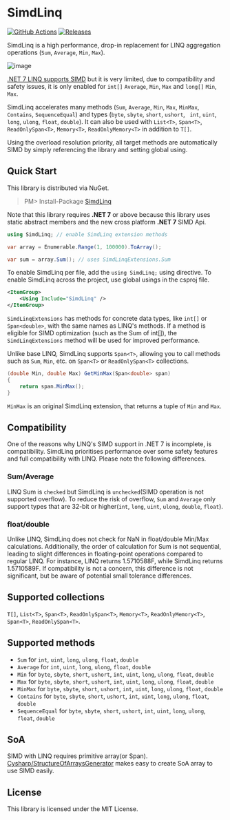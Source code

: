 # SimdLinq
[![GitHub Actions](https://github.com/Cysharp/SimdLinq/workflows/Build-Debug/badge.svg)](https://github.com/Cysharp/SimdLinq/actions) [![Releases](https://img.shields.io/github/release/Cysharp/SimdLinq.svg)](https://github.com/Cysharp/SimdLinq/releases)

SimdLinq is a high performance, drop-in replacement for LINQ aggregation operations (`Sum`, `Average`, `Min`, `Max`).

![image](https://user-images.githubusercontent.com/46207/215410106-b68d8567-5abf-4aa4-a050-a803b1913187.png)

[.NET 7 LINQ supports SIMD](https://devblogs.microsoft.com/dotnet/performance_improvements_in_net_7/#linq) but it is very limited, due to compatibility and safety issues, it is only enabled for `int[]` `Average`, `Min`, `Max` and `long[]` `Min`, `Max`.

SimdLinq accelerates many methods (`Sum`, `Average`, `Min`, `Max`, `MinMax`, `Contains`, `SequenceEqual`) and types (`byte`, `sbyte`, `short`, `ushort`, ` int`, `uint`, `long`, `ulong`, `float`, `double`). It can also be used with `List<T>`, `Span<T>`, `ReadOnlySpan<T>`, `Memory<T>`, `ReadOnlyMemory<T>` in addition to `T[]`.

Using the overload resolution priority, all target methods are automatically SIMD by simply referencing the library and setting global using.

Quick Start
---
This library is distributed via NuGet.

> PM> Install-Package [SimdLinq](https://www.nuget.org/packages/SimdLinq)

Note that this library requires **.NET 7** or above because this library uses static abstract members and the new cross platform **.NET 7** SIMD Api.

```csharp
using SimdLinq; // enable SimdLinq extension methods

var array = Enumerable.Range(1, 100000).ToArray();

var sum = array.Sum(); // uses SimdLinqExtensions.Sum
```

To enable SimdLinq per file, add the `using SimdLinq;` using directive. To enable SimdLinq across the project, use global usings in the csproj file.

```xml
<ItemGroup>
    <Using Include="SimdLinq" />
</ItemGroup>
```

`SimdLinqExtensions` has methods for concrete data types, like `int[]` or `Span<double>`, with the same names as LINQ's methods. If a method is eligible for SIMD optimization (such as the Sum of int[]), the `SimdLinqExtensions` method will be used for improved performance.

Unlike base LINQ, SimdLinq supports `Span<T>`, allowing you to call methods such as `Sum`, `Min`, etc. on `Span<T>` or `ReadOnlySpan<T>` collections.

```csharp
(double Min, double Max) GetMinMax(Span<double> span)
{
    return span.MinMax();
}
```

`MinMax` is an original SimdLinq extension, that returns a tuple of `Min` and `Max`.

Compatibility
---
One of the reasons why LINQ's SIMD support in .NET 7 is incomplete, is compatibility. SimdLinq prioritises performance over some safety features and full compatibility with LINQ. Please note the following differences.

### Sum/Average

LINQ Sum is `checked` but SimdLinq is `unchecked`(SIMD operation is not supported overflow). To reduce the risk of overflow, `Sum` and `Average` only support types that are 32-bit or higher(`int`, `long`, `uint`, `ulong`, `double`, `float`).

### float/double

Unlike LINQ, SimdLinq does not check for NaN in float/double Min/Max calculations. Additionally, the order of calculation for Sum is not sequential, leading to slight differences in floating-point operations compared to regular LINQ. For instance, LINQ returns 1.5710588F, while SimdLinq returns 1.5710589F. If compatibility is not a concern, this difference is not significant, but be aware of potential small tolerance differences.

Supported collections
---
`T[]`, `List<T>`, `Span<T>`, `ReadOnlySpan<T>`, `Memory<T>`, `ReadOnlyMemory<T>`, `Span<T>`, `ReadOnlySpan<T>`.

Supported methods
---
* `Sum` for `int`, `uint`, `long`, `ulong`, `float`, `double`
* `Average` for `int`, `uint`, `long`, `ulong`, `float`, `double`
* `Min` for `byte`, `sbyte`, `short`, `ushort`, `int`, `uint`, `long`, `ulong`, `float`, `double`
* `Max` for `byte`, `sbyte`, `short`, `ushort`, `int`, `uint`, `long`, `ulong`, `float`, `double`
* `MinMax` for `byte`, `sbyte`, `short`, `ushort`, `int`, `uint`, `long`, `ulong`, `float`, `double`
* `Contains` for `byte`, `sbyte`, `short`, `ushort`, `int`, `uint`, `long`, `ulong`, `float`, `double`
* `SequenceEqual` for `byte`, `sbyte`, `short`, `ushort`, `int`, `uint`, `long`, `ulong`, `float`, `double`

SoA
---
SIMD with LINQ requires primitive array(or Span). [Cysharp/StructureOfArraysGenerator](https://github.com/Cysharp/StructureOfArraysGenerator) makes easy to create SoA array to use SIMD easily.

License
---
This library is licensed under the MIT License.
